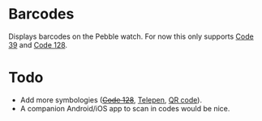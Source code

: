 # Barcodes

Displays barcodes on the Pebble watch. For now this only supports [Code 39](https://en.wikipedia.org/wiki/Code_39) and [Code 128](https://en.wikipedia.org/wiki/Code_128).

# Todo

 - Add more symbologies (~~[Code 128](https://en.wikipedia.org/wiki/Code_128)~~, [Telepen](https://en.wikipedia.org/wiki/Telepen), [QR code](https://en.wikipedia.org/wiki/QR_code)).
 - A companion Android/iOS app to scan in codes would be nice.
 